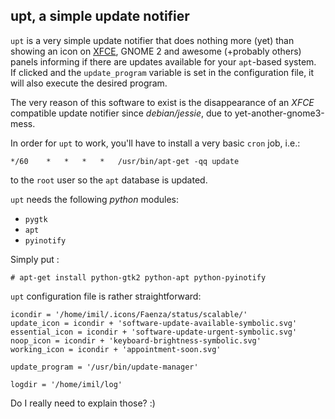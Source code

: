 ## upt, a simple update notifier

`upt` is a very simple update notifier that does nothing more (yet) than showing
an icon on [XFCE](http://www.xfce.org), GNOME 2 and awesome (+probably others)
panels informing if there are updates available for your `apt`-based system.  
If clicked and the `update_program` variable is set in the configuration file,
it will also execute the desired program.

The very reason of this software to exist is the disappearance of an *XFCE*
compatible update notifier since *debian/jessie*, due to
yet-another-gnome3-mess.

In order for `upt` to work, you'll have to install a very basic `cron` job,
i.e.:

    */60	*	*	*	*	/usr/bin/apt-get -qq update

to the `root` user so the `apt` database is updated.

`upt` needs the following *python* modules:

  * `pygtk`
  * `apt`
  * `pyinotify`

Simply put :

    # apt-get install python-gtk2 python-apt python-pyinotify

`upt` configuration file is rather straightforward:

    icondir = '/home/imil/.icons/Faenza/status/scalable/'
    update_icon = icondir + 'software-update-available-symbolic.svg'
    essential_icon = icondir + 'software-update-urgent-symbolic.svg'
    noop_icon = icondir + 'keyboard-brightness-symbolic.svg'
    working_icon = icondir + 'appointment-soon.svg'
    
    update_program = '/usr/bin/update-manager'
    
    logdir = '/home/imil/log'

Do I really need to explain those? :)

